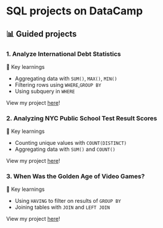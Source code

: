 # SQL projects on DataCamp
## 📊 Guided projects

### 1. Analyze International Debt Statistics
🔑 Key learnings
* Aggregating data with ```SUM()```, ```MAX()```, ```MIN()```
* Filtering rows using ```WHERE```,```GROUP BY```
* Using subquery in ```WHERE``` 

View my project [here](https://github.com/qanhnn12/DataCamp-SQL-projects/tree/main/Analyze%20International%20Debt%20Statistics)!

### 2. Analyzing NYC Public School Test Result Scores
🔑 Key learnings
* Counting unique values with ```COUNT(DISTINCT)``` 
* Aggregating data with ```SUM()``` and ```COUNT()```


View my project [here](https://github.com/qanhnn12/DataCamp-SQL-projects/tree/main/Analyzing%20NYC%20Public%20School%20Test%20Result%20Scores)!

### 3. When Was the Golden Age of Video Games?
🔑 Key learnings
* Using ```HAVING``` to filter on results of ```GROUP BY```
* Joining tables with ```JOIN``` and ```LEFT JOIN```

View my project [here](https://github.com/qanhnn12/DataCamp-SQL-projects/tree/main/When%20Was%20the%20Golden%20Age%20of%20Video%20Games)!


